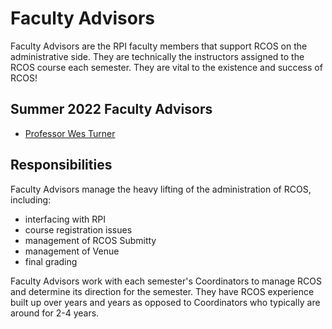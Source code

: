 # Faculty Advisors

<!--
TODO - add information about Faculty Advisors
- Role & Responsibilities
- Current Faculty Advisors
- Past Faculty Advisors

See [GitHub Issue #41](https://github.com/rcos/rcos-handbook/issues/41)
-->

Faculty Advisors are the RPI faculty members that support RCOS on the administrative side. They are technically the instructors assigned to the RCOS course each semester. They are vital to the existence and success of RCOS!

## Summer 2022 Faculty Advisors

- [Professor Wes Turner](https://science.rpi.edu/computer-science/faculty/wes-turner)

## Responsibilities

Faculty Advisors manage the heavy lifting of the administration of RCOS, including:

- interfacing with RPI
- course registration issues
- management of RCOS Submitty
- management of Venue
- final grading

Faculty Advisors work with each semester's Coordinators to manage RCOS and determine its direction for the semester. They have RCOS experience built up over years and years as opposed to Coordinators who typically are around for 2-4 years.
